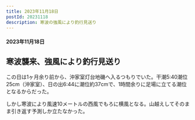 ```yaml
---
title: 2023年11月18日
postId: 20231118
description: 寒波の強風により釣行見送り
---
```

#### 2023年11月18日

## 寒波襲来、強風により釣行見送り

この日は1ヶ月余り前から、沖家室灯台地磯へ入るつもりでいた。干潮5:40潮位25cm（沖家室）、日の出6:44に潮位約37cmで、1時間余りに足場に立てる潮位となるからだった。

しかし寒波により風速10メートルの西風でもろに横風となる。山越えしてそのまま引き返す予測しか立たなかった。

